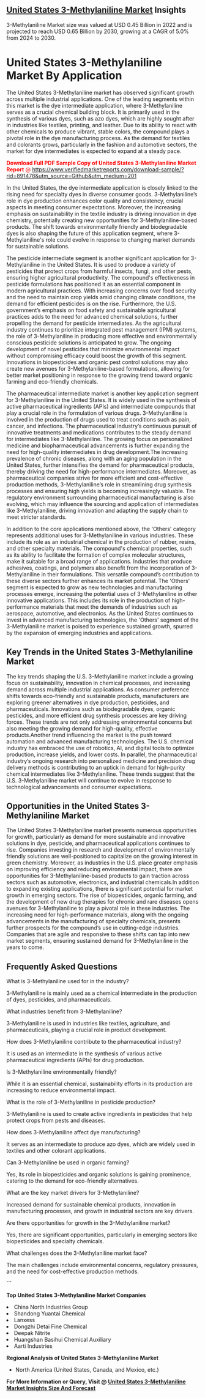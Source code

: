 <h2><a href="https://www.verifiedmarketreports.com/download-sample/?rid=891478&amp;utm_source=Github&amp;utm_medium=201" target="_blank">United States 3-Methylaniline Market</a> Insights</h2><p>3-Methylaniline Market size was valued at USD 0.45 Billion in 2022 and is projected to reach USD 0.65 Billion by 2030, growing at a CAGR of 5.0% from 2024 to 2030.</p><p><h1>United States 3-Methylaniline Market By Application</h1><p>The United States 3-Methylaniline market has observed significant growth across multiple industrial applications. One of the leading segments within this market is the dye intermediate application, where 3-Methylaniline serves as a crucial chemical building block. It is primarily used in the synthesis of various dyes, such as azo dyes, which are highly sought after in industries like textiles, printing, and leather. Due to its ability to react with other chemicals to produce vibrant, stable colors, the compound plays a pivotal role in the dye manufacturing process. As the demand for textiles and colorants grows, particularly in the fashion and automotive sectors, the market for dye intermediates is expected to expand at a steady pace. <p><span class=""><span style="color: #ff0000;"><strong>Download Full PDF Sample Copy of United States 3-Methylaniline Market Report</strong> @ </span><a href="https://www.verifiedmarketreports.com/download-sample/?rid=891478&amp;utm_source=Github&amp;utm_medium=201" target="_blank">https://www.verifiedmarketreports.com/download-sample/?rid=891478&amp;utm_source=Github&amp;utm_medium=201</a></span></p>In the United States, the dye intermediate application is closely linked to the rising need for specialty dyes in diverse consumer goods. 3-Methylaniline’s role in dye production enhances color quality and consistency, crucial aspects in meeting consumer expectations. Moreover, the increasing emphasis on sustainability in the textile industry is driving innovation in dye chemistry, potentially creating new opportunities for 3-Methylaniline-based products. The shift towards environmentally friendly and biodegradable dyes is also shaping the future of this application segment, where 3-Methylaniline's role could evolve in response to changing market demands for sustainable solutions. <p>The pesticide intermediate segment is another significant application for 3-Methylaniline in the United States. It is used to produce a variety of pesticides that protect crops from harmful insects, fungi, and other pests, ensuring higher agricultural productivity. The compound's effectiveness in pesticide formulations has positioned it as an essential component in modern agricultural practices. With increasing concerns over food security and the need to maintain crop yields amid changing climate conditions, the demand for efficient pesticides is on the rise. Furthermore, the U.S. government’s emphasis on food safety and sustainable agricultural practices adds to the need for advanced chemical solutions, further propelling the demand for pesticide intermediates. As the agricultural industry continues to prioritize integrated pest management (IPM) systems, the role of 3-Methylaniline in producing more effective and environmentally conscious pesticide solutions is anticipated to grow. The ongoing development of novel pesticides that minimize environmental impact without compromising efficacy could boost the growth of this segment. Innovations in biopesticides and organic pest control solutions may also create new avenues for 3-Methylaniline-based formulations, allowing for better market positioning in response to the growing trend toward organic farming and eco-friendly chemicals.<p>The pharmaceutical intermediate market is another key application segment for 3-Methylaniline in the United States. It is widely used in the synthesis of active pharmaceutical ingredients (APIs) and intermediate compounds that play a crucial role in the formulation of various drugs. 3-Methylaniline is involved in the production of drugs used to treat conditions such as pain, cancer, and infections. The pharmaceutical industry’s continuous pursuit of innovative treatments and medications contributes to the steady demand for intermediates like 3-Methylaniline. The growing focus on personalized medicine and biopharmaceutical advancements is further expanding the need for high-quality intermediates in drug development.The increasing prevalence of chronic diseases, along with an aging population in the United States, further intensifies the demand for pharmaceutical products, thereby driving the need for high-performance intermediates. Moreover, as pharmaceutical companies strive for more efficient and cost-effective production methods, 3-Methylaniline’s role in streamlining drug synthesis processes and ensuring high yields is becoming increasingly valuable. The regulatory environment surrounding pharmaceutical manufacturing is also evolving, which may influence the sourcing and application of intermediates like 3-Methylaniline, driving innovation and adapting the supply chain to meet stricter standards.<p>In addition to the core applications mentioned above, the 'Others' category represents additional uses for 3-Methylaniline in various industries. These include its role as an industrial chemical in the production of rubber, resins, and other specialty materials. The compound's chemical properties, such as its ability to facilitate the formation of complex molecular structures, make it suitable for a broad range of applications. Industries that produce adhesives, coatings, and polymers also benefit from the incorporation of 3-Methylaniline in their formulations. This versatile compound’s contribution to these diverse sectors further enhances its market potential. The 'Others' segment is expected to grow as new technologies and manufacturing processes emerge, increasing the potential uses of 3-Methylaniline in other innovative applications. This includes its role in the production of high-performance materials that meet the demands of industries such as aerospace, automotive, and electronics. As the United States continues to invest in advanced manufacturing technologies, the 'Others' segment of the 3-Methylaniline market is poised to experience sustained growth, spurred by the expansion of emerging industries and applications.<h2>Key Trends in the United States 3-Methylaniline Market</h2><p>The key trends shaping the U.S. 3-Methylaniline market include a growing focus on sustainability, innovation in chemical processes, and increasing demand across multiple industrial applications. As consumer preference shifts towards eco-friendly and sustainable products, manufacturers are exploring greener alternatives in dye production, pesticides, and pharmaceuticals. Innovations such as biodegradable dyes, organic pesticides, and more efficient drug synthesis processes are key driving forces. These trends are not only addressing environmental concerns but also meeting the growing demand for high-quality, effective products.Another trend influencing the market is the push toward automation and advanced manufacturing technologies. The U.S. chemical industry has embraced the use of robotics, AI, and digital tools to optimize production, increase yields, and lower costs. In parallel, the pharmaceutical industry’s ongoing research into personalized medicine and precision drug delivery methods is contributing to an uptick in demand for high-purity chemical intermediates like 3-Methylaniline. These trends suggest that the U.S. 3-Methylaniline market will continue to evolve in response to technological advancements and consumer expectations.<h2>Opportunities in the United States 3-Methylaniline Market</h2><p>The United States 3-Methylaniline market presents numerous opportunities for growth, particularly as demand for more sustainable and innovative solutions in dye, pesticide, and pharmaceutical applications continues to rise. Companies investing in research and development of environmentally friendly solutions are well-positioned to capitalize on the growing interest in green chemistry. Moreover, as industries in the U.S. place greater emphasis on improving efficiency and reducing environmental impact, there are opportunities for 3-Methylaniline-based products to gain traction across sectors such as automotive, electronics, and industrial chemicals.In addition to expanding existing applications, there is significant potential for market growth in emerging sectors. The rise of biopesticides, organic farming, and the development of new drug therapies for chronic and rare diseases opens avenues for 3-Methylaniline to play a pivotal role in these industries. The increasing need for high-performance materials, along with the ongoing advancements in the manufacturing of specialty chemicals, presents further prospects for the compound’s use in cutting-edge industries. Companies that are agile and responsive to these shifts can tap into new market segments, ensuring sustained demand for 3-Methylaniline in the years to come.<h2>Frequently Asked Questions</h2><p>What is 3-Methylaniline used for in the industry?</p><p>3-Methylaniline is mainly used as a chemical intermediate in the production of dyes, pesticides, and pharmaceuticals.</p><p>What industries benefit from 3-Methylaniline?</p><p>3-Methylaniline is used in industries like textiles, agriculture, and pharmaceuticals, playing a crucial role in product development.</p><p>How does 3-Methylaniline contribute to the pharmaceutical industry?</p><p>It is used as an intermediate in the synthesis of various active pharmaceutical ingredients (APIs) for drug production.</p><p>Is 3-Methylaniline environmentally friendly?</p><p>While it is an essential chemical, sustainability efforts in its production are increasing to reduce environmental impact.</p><p>What is the role of 3-Methylaniline in pesticide production?</p><p>3-Methylaniline is used to create active ingredients in pesticides that help protect crops from pests and diseases.</p><p>How does 3-Methylaniline affect dye manufacturing?</p><p>It serves as an intermediate to produce azo dyes, which are widely used in textiles and other colorant applications.</p><p>Can 3-Methylaniline be used in organic farming?</p><p>Yes, its role in biopesticides and organic solutions is gaining prominence, catering to the demand for eco-friendly alternatives.</p><p>What are the key market drivers for 3-Methylaniline?</p><p>Increased demand for sustainable chemical products, innovation in manufacturing processes, and growth in industrial sectors are key drivers.</p><p>Are there opportunities for growth in the 3-Methylaniline market?</p><p>Yes, there are significant opportunities, particularly in emerging sectors like biopesticides and specialty chemicals.</p><p>What challenges does the 3-Methylaniline market face?</p><p>The main challenges include environmental concerns, regulatory pressures, and the need for cost-effective production methods.</p>```</p><p><strong>Top United States 3-Methylaniline Market Companies</strong></p><div data-test-id=""><p><li>China North Industries Group</li><li> Shandong Yuantai Chemical</li><li> Lanxess</li><li> Dongzhi Detai Fine Chemical</li><li> Deepak Nitrite</li><li> Huangshan Basihui Chemical Auxiliary</li><li> Aarti Industries</li></p><div><strong>Regional Analysis of&nbsp;United States 3-Methylaniline Market</strong></div><ul><li dir="ltr"><p dir="ltr">North America&nbsp;(United States, Canada, and Mexico, etc.)</p></li></ul><p><strong>For More Information or Query, Visit @&nbsp;</strong><strong><a href="https://www.verifiedmarketreports.com/product/3-methylaniline-market/?utm_source=Github&amp;utm_medium=201" target="_blank">United States 3-Methylaniline Market Insights Size And Forecast</a></strong></p></div>
